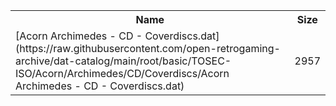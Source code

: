 <table>
<tr><th>Name</th><th>Size</th></tr>
<tr><td>
[Acorn Archimedes - CD - Coverdiscs.dat](https://raw.githubusercontent.com/open-retrogaming-archive/dat-catalog/main/root/basic/TOSEC-ISO/Acorn/Archimedes/CD/Coverdiscs/Acorn Archimedes - CD - Coverdiscs.dat)
</td><td>2957</td></tr>
</table>
